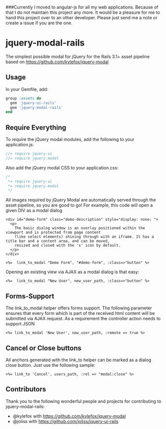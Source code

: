 ###Currently I moved to angular-js for all my web applications. Because of that I do not maintain this project any more. It would be a pleasure for me to hand this project over to an other developer. Please just send me a note or create a issue if you are the one. 

jquery-modal-rails
==================

The simplest possible modal for jQuery for the Rails 3.1+ asset pipeline based on https://github.com/kylefox/jquery-modal

## Usage

In your Gemfile, add:

```ruby
group :assets do
  gem 'jquery-ui-rails'
  gem 'jquery-modal-rails'
end
```

## Require Everything

To require the jQuery modal modules, add the following to your application.js:

```javascript
//= require jquery-ui
//= require jquery.modal
```

Also add the jQuery modal CSS to your application.css:

```css
/*
 *= require jquery-ui
 *= require jquery.modal
 */
```

All images required by jQuery Modal are automatically served through the asset
pipeline, so you are good to go! For example, this code will open a given DIV
as a modal dialog

```rails
<div id="demo-form" class="demo-description" style="display: none; ">
  <p>
    The basic dialog window is an overlay positioned within the viewport and is protected from page content
    (like select elements) shining through with an iframe. It has a title bar and a content area, and can be moved,
    resized and closed with the 'x' icon by default.
  </p>
</div>

<%=  link_to_modal "Demo Form", "#demo-form", :class=>"button" %>
```

Opening an existing view via AJAX as a modal dialog is that easy:

```rails
<%=  link_to_modal "New User", new_user_path, :class=>"button" %>
```

## Forms-Support

The link_to_modal helper offers forms support. The following parameter ensures that every form which is part
of the received html content will be submitted via AJAX request. As a requirement the controller action needs
to support JSON

```rails
<%= link_to_modal 'New User', new_user_path, :remote => true %>
```

## Cancel or Close buttons

All anchors generated with the link_to helper can be marked as a dialog close button. Just use the following
sample:

```rails
<%= link_to 'Cancel', users_path, :rel => "modal:close" %>
```

## Contributors

Thank you to the following wonderful people and projects for contributing to jquery-modal-rails:

* @kylefox with https://github.com/kylefox/jquery-modal
* @joliss with https://github.com/joliss/jquery-ui-rails
